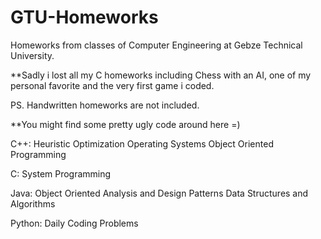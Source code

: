 # GTU-Homeworks
Homeworks from classes of Computer Engineering at Gebze Technical University.

**Sadly i lost all my C homeworks including Chess with an AI, one of my personal favorite and the very first game i coded.

PS. Handwritten homeworks are not included.

**You might find some pretty ugly code around here =)

C++:
Heuristic Optimization
Operating Systems
Object Oriented Programming

C:
System Programming

Java:
Object Oriented Analysis and Design Patterns
Data Structures and Algorithms

Python:
Daily Coding Problems
